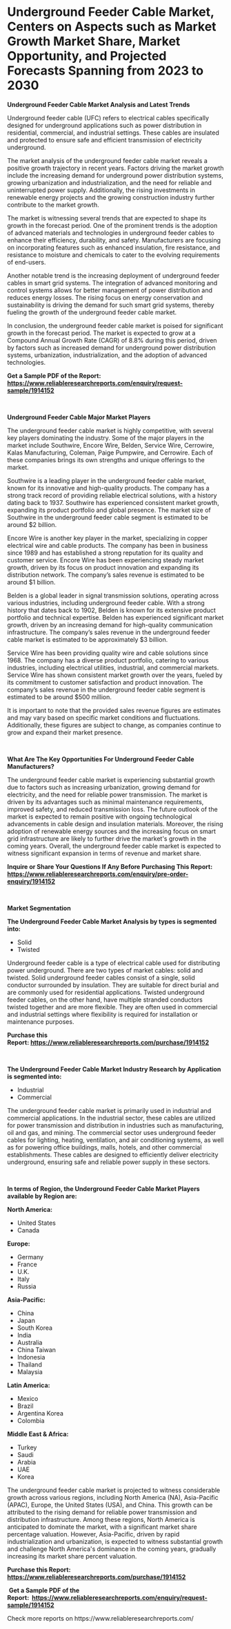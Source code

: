 <p><h1>Underground Feeder Cable Market, Centers on Aspects such as Market Growth Market Share, Market Opportunity, and Projected Forecasts Spanning from 2023 to 2030</h1></p><p><strong>Underground Feeder Cable Market Analysis and Latest Trends</strong></p>
<p><p>Underground feeder cable (UFC) refers to electrical cables specifically designed for underground applications such as power distribution in residential, commercial, and industrial settings. These cables are insulated and protected to ensure safe and efficient transmission of electricity underground.</p><p>The market analysis of the underground feeder cable market reveals a positive growth trajectory in recent years. Factors driving the market growth include the increasing demand for underground power distribution systems, growing urbanization and industrialization, and the need for reliable and uninterrupted power supply. Additionally, the rising investments in renewable energy projects and the growing construction industry further contribute to the market growth.</p><p>The market is witnessing several trends that are expected to shape its growth in the forecast period. One of the prominent trends is the adoption of advanced materials and technologies in underground feeder cables to enhance their efficiency, durability, and safety. Manufacturers are focusing on incorporating features such as enhanced insulation, fire resistance, and resistance to moisture and chemicals to cater to the evolving requirements of end-users.</p><p>Another notable trend is the increasing deployment of underground feeder cables in smart grid systems. The integration of advanced monitoring and control systems allows for better management of power distribution and reduces energy losses. The rising focus on energy conservation and sustainability is driving the demand for such smart grid systems, thereby fueling the growth of the underground feeder cable market.</p><p>In conclusion, the underground feeder cable market is poised for significant growth in the forecast period. The market is expected to grow at a Compound Annual Growth Rate (CAGR) of 8.8% during this period, driven by factors such as increased demand for underground power distribution systems, urbanization, industrialization, and the adoption of advanced technologies.</p></p>
<p><strong>Get a Sample PDF of the Report:&nbsp; <a href="https://www.reliableresearchreports.com/enquiry/request-sample/1914152">https://www.reliableresearchreports.com/enquiry/request-sample/1914152</a></strong></p>
<p>&nbsp;</p>
<p><strong>Underground Feeder Cable Major Market Players</strong></p>
<p><p>The underground feeder cable market is highly competitive, with several key players dominating the industry. Some of the major players in the market include Southwire, Encore Wire, Belden, Service Wire, Cerrowire, Kalas Manufacturing, Coleman, Paige Pumpwire, and Cerrowire. Each of these companies brings its own strengths and unique offerings to the market.</p><p>Southwire is a leading player in the underground feeder cable market, known for its innovative and high-quality products. The company has a strong track record of providing reliable electrical solutions, with a history dating back to 1937. Southwire has experienced consistent market growth, expanding its product portfolio and global presence. The market size of Southwire in the underground feeder cable segment is estimated to be around $2 billion.</p><p>Encore Wire is another key player in the market, specializing in copper electrical wire and cable products. The company has been in business since 1989 and has established a strong reputation for its quality and customer service. Encore Wire has been experiencing steady market growth, driven by its focus on product innovation and expanding its distribution network. The company’s sales revenue is estimated to be around $1 billion.</p><p>Belden is a global leader in signal transmission solutions, operating across various industries, including underground feeder cable. With a strong history that dates back to 1902, Belden is known for its extensive product portfolio and technical expertise. Belden has experienced significant market growth, driven by an increasing demand for high-quality communication infrastructure. The company’s sales revenue in the underground feeder cable market is estimated to be approximately $3 billion.</p><p>Service Wire has been providing quality wire and cable solutions since 1968. The company has a diverse product portfolio, catering to various industries, including electrical utilities, industrial, and commercial markets. Service Wire has shown consistent market growth over the years, fueled by its commitment to customer satisfaction and product innovation. The company’s sales revenue in the underground feeder cable segment is estimated to be around $500 million.</p><p>It is important to note that the provided sales revenue figures are estimates and may vary based on specific market conditions and fluctuations. Additionally, these figures are subject to change, as companies continue to grow and expand their market presence.</p></p>
<p>&nbsp;</p>
<p><strong>What Are The Key Opportunities For Underground Feeder Cable Manufacturers?</strong></p>
<p><p>The underground feeder cable market is experiencing substantial growth due to factors such as increasing urbanization, growing demand for electricity, and the need for reliable power transmission. The market is driven by its advantages such as minimal maintenance requirements, improved safety, and reduced transmission loss. The future outlook of the market is expected to remain positive with ongoing technological advancements in cable design and insulation materials. Moreover, the rising adoption of renewable energy sources and the increasing focus on smart grid infrastructure are likely to further drive the market's growth in the coming years. Overall, the underground feeder cable market is expected to witness significant expansion in terms of revenue and market share.</p></p>
<p><strong>Inquire or Share Your Questions If Any Before Purchasing This Report: <a href="https://www.reliableresearchreports.com/enquiry/pre-order-enquiry/1914152">https://www.reliableresearchreports.com/enquiry/pre-order-enquiry/1914152</a></strong></p>
<p>&nbsp;</p>
<p><strong>Market Segmentation</strong></p>
<p><strong>The Underground Feeder Cable Market Analysis by types is segmented into:</strong></p>
<p><ul><li>Solid</li><li>Twisted</li></ul></p>
<p><p>Underground feeder cable is a type of electrical cable used for distributing power underground. There are two types of market cables: solid and twisted. Solid underground feeder cables consist of a single, solid conductor surrounded by insulation. They are suitable for direct burial and are commonly used for residential applications. Twisted underground feeder cables, on the other hand, have multiple stranded conductors twisted together and are more flexible. They are often used in commercial and industrial settings where flexibility is required for installation or maintenance purposes.</p></p>
<p><strong>Purchase this Report:&nbsp;<a href="https://www.reliableresearchreports.com/purchase/1914152">https://www.reliableresearchreports.com/purchase/1914152</a></strong></p>
<p>&nbsp;</p>
<p><strong>The Underground Feeder Cable Market Industry Research by Application is segmented into:</strong></p>
<p><ul><li>Industrial</li><li>Commercial</li></ul></p>
<p><p>The underground feeder cable market is primarily used in industrial and commercial applications. In the industrial sector, these cables are utilized for power transmission and distribution in industries such as manufacturing, oil and gas, and mining. The commercial sector uses underground feeder cables for lighting, heating, ventilation, and air conditioning systems, as well as for powering office buildings, malls, hotels, and other commercial establishments. These cables are designed to efficiently deliver electricity underground, ensuring safe and reliable power supply in these sectors.</p></p>
<p>&nbsp;</p>
<p><strong>In terms of Region, the Underground Feeder Cable Market Players available by Region are:</strong></p>
<p>
    <p> <strong> North America: </strong>
        <ul>
            <li>United States</li>
            <li>Canada</li>
        </ul>
        </p> 
    <p> <strong> Europe: </strong>
        <ul>
            <li>Germany</li>
            <li>France</li>
            <li>U.K.</li>
            <li>Italy</li>
            <li>Russia</li>
        </ul>
        </p> 
    <p> <strong> Asia-Pacific: </strong>
        <ul>
            <li>China</li>
            <li>Japan</li>
            <li>South Korea</li>
            <li>India</li>
            <li>Australia</li>
            <li>China Taiwan</li>
            <li>Indonesia</li>
            <li>Thailand</li>
            <li>Malaysia</li>
        </ul>
        </p> 
    <p> <strong> Latin America: </strong>
        <ul>
            <li>Mexico</li>
            <li>Brazil</li>
            <li>Argentina Korea</li>
            <li>Colombia</li>
        </ul>
        </p> 
    <p> <strong> Middle East & Africa: </strong>
        <ul>
            <li>Turkey</li>
            <li>Saudi</li>
            <li>Arabia</li>
            <li>UAE</li>
            <li>Korea</li>
        </ul>
    </p>
    </p>
<p><p>The underground feeder cable market is projected to witness considerable growth across various regions, including North America (NA), Asia-Pacific (APAC), Europe, the United States (USA), and China. This growth can be attributed to the rising demand for reliable power transmission and distribution infrastructure. Among these regions, North America is anticipated to dominate the market, with a significant market share percentage valuation. However, Asia-Pacific, driven by rapid industrialization and urbanization, is expected to witness substantial growth and challenge North America's dominance in the coming years, gradually increasing its market share percent valuation.</p></p>
<p><strong>Purchase this Report: <a href="https://www.reliableresearchreports.com/purchase/1914152">https://www.reliableresearchreports.com/purchase/1914152</a></strong></p>
<p>&nbsp;<strong>Get a Sample PDF of the Report:&nbsp;&nbsp;<a href="https://www.reliableresearchreports.com/enquiry/request-sample/1914152">https://www.reliableresearchreports.com/enquiry/request-sample/1914152</a></strong></p>
<p><strong></strong></p>
<p>Check more reports on https://www.reliableresearchreports.com/</p>